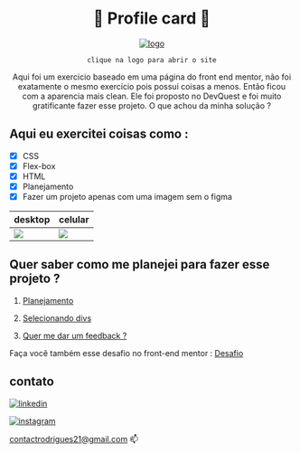 <div align="center">
  <h1> 🪪 Profile card 🪪</h1>

  [![logo](https://github.com/rafinha-dev/NFT-card/blob/master/src/images/favicon-32x32.png)](https://rafinha-dev.github.io/Profile-Card/)
  
  `clique na logo para abrir o site`
  
  Aqui foi um exercicio baseado em uma página do front end mentor, não foi exatamente o mesmo exercício pois possui coisas a menos. Então ficou com a aparencia
  mais clean. 
  Ele foi proposto no DevQuest e foi muito gratificante fazer esse projeto. O que achou da minha solução ? 
  
  </div>
  
  
## Aqui eu exercitei coisas como : 

- [x] CSS
- [x] Flex-box
- [x] HTML 
- [x] Planejamento
- [x] Fazer um projeto apenas com uma imagem sem o figma

| desktop   | celular | 
|-----------|-----------|
| ![](https://github.com/rafinha-dev/Profile-Card/blob/master/src/presentation/mobile%20(1).png) | ![](https://github.com/rafinha-dev/Profile-Card/blob/master/src/presentation/mobile.png) | 

## Quer saber como me planejei para fazer esse projeto ? 

1. [Planejamento ](https://github.com/rafinha-dev/Profile-Card/blob/master/src/Designe/README.md)

2. [ Selecionando divs](https://github.com/rafinha-dev/Profile-Card/blob/master/src/Designe/planejamento.png)

3. [ Quer me dar um feedback ?](https://www.frontendmentor.io/solutions/a-little-bit-diferent-cC1wGUNnPe) 

Faça você também esse desafio no front-end mentor : [ Desafio ](https://www.frontendmentor.io/challenges/profile-card-component-cfArpWshJ)

## contato 

[![linkedin](https://img.shields.io/badge/LinkedIn-0077B5?style=for-the-badge&logo=linkedin&logoColor=white)](https://www.linkedin.com/in/rafinhadev/)


[![instagram](https://img.shields.io/badge/Instagram-E4405F?style=for-the-badge&logo=instagram&logoColor=white)](https://www.instagram.com/rafinhadev/)&nbsp;

[contactrodrigues21@gmail.com](mailto:contactrodrigues21@gmail.com) 📫

